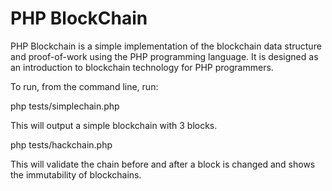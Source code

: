 # PHP BlockChain

PHP Blockchain is a simple implementation of the blockchain data structure and proof-of-work using the PHP programming language. It is designed as an introduction to blockchain technology for PHP programmers.

To run, from the command line, run:

php tests/simplechain.php

This will output a simple blockchain with 3 blocks.

php tests/hackchain.php

This will validate the chain before and after a block is changed and shows the immutability of blockchains.